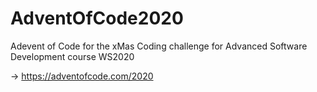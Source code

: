 # AdventOfCode2020

Adevent of Code for the xMas Coding challenge for Advanced Software Development course WS2020

-> https://adventofcode.com/2020
